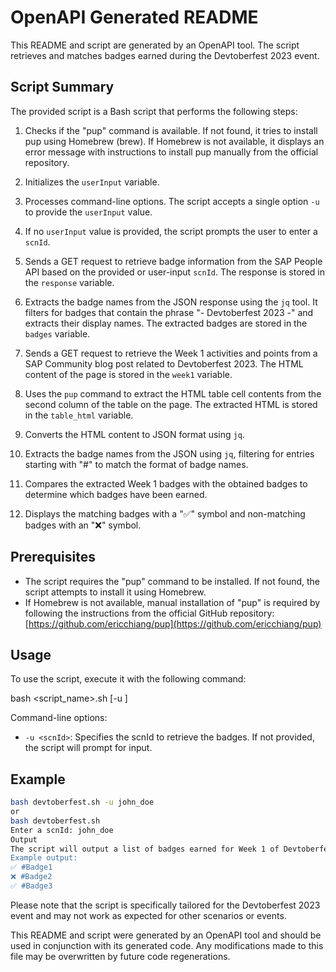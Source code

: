 # OpenAPI Generated README

This README and script are generated by an OpenAPI tool. The script retrieves and matches badges earned during the Devtoberfest 2023 event.

## Script Summary

The provided script is a Bash script that performs the following steps:

1. Checks if the "pup" command is available. If not found, it tries to install pup using Homebrew (brew). If Homebrew is not available, it displays an error message with instructions to install pup manually from the official repository.

2. Initializes the `userInput` variable.

3. Processes command-line options. The script accepts a single option `-u` to provide the `userInput` value.

4. If no `userInput` value is provided, the script prompts the user to enter a `scnId`.

5. Sends a GET request to retrieve badge information from the SAP People API based on the provided or user-input `scnId`. The response is stored in the `response` variable.

6. Extracts the badge names from the JSON response using the `jq` tool. It filters for badges that contain the phrase "- Devtoberfest 2023 -" and extracts their display names. The extracted badges are stored in the `badges` variable.

7. Sends a GET request to retrieve the Week 1 activities and points from a SAP Community blog post related to Devtoberfest 2023. The HTML content of the page is stored in the `week1` variable.

8. Uses the `pup` command to extract the HTML table cell contents from the second column of the table on the page. The extracted HTML is stored in the `table_html` variable.

9. Converts the HTML content to JSON format using `jq`.

10. Extracts the badge names from the JSON using `jq`, filtering for entries starting with "#" to match the format of badge names.

11. Compares the extracted Week 1 badges with the obtained badges to determine which badges have been earned.

12. Displays the matching badges with a "✅" symbol and non-matching badges with an "❌" symbol.

## Prerequisites

- The script requires the "pup" command to be installed. If not found, the script attempts to install it using Homebrew.
- If Homebrew is not available, manual installation of "pup" is required by following the instructions from the official GitHub repository: [https://github.com/ericchiang/pup](https://github.com/ericchiang/pup)

## Usage

To use the script, execute it with the following command:

bash <script_name>.sh [-u <scnId>]

Command-line options:

- `-u <scnId>`: Specifies the scnId to retrieve the badges. If not provided, the script will prompt for input.

## Example

```bash
bash devtoberfest.sh -u john_doe
or
bash devtoberfest.sh
Enter a scnId: john_doe
Output
The script will output a list of badges earned for Week 1 of Devtoberfest 2023. The badges will be prefixed with a "✅" symbol if they have been earned and an "❌" symbol if they haven't.
Example output:
✅ #Badge1
❌ #Badge2
✅ #Badge3
```

Please note that the script is specifically tailored for the Devtoberfest 2023 event and may not work as expected for other scenarios or events.

This README and script were generated by an OpenAPI tool and should be used in conjunction with its generated code. Any modifications made to this file may be overwritten by future code regenerations.
